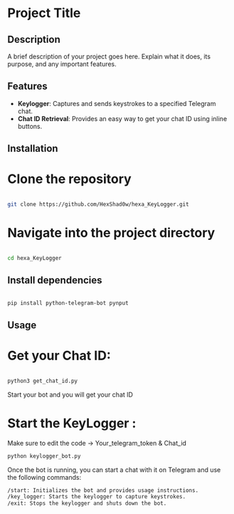 # Project Title

## Description
A brief description of your project goes here. Explain what it does, its purpose, and any important features.

## Features

- **Keylogger**: Captures and sends keystrokes to a specified Telegram chat.
- **Chat ID Retrieval**: Provides an easy way to get your chat ID using inline buttons.


## Installation

# Clone the repository

```bash

git clone https://github.com/HexShad0w/hexa_KeyLogger.git
```
# Navigate into the project directory

```bash

cd hexa_KeyLogger

```

## Install dependencies

```bash

pip install python-telegram-bot pynput

```


## Usage 

# Get your Chat ID:

```bash

python3 get_chat_id.py
```
Start your bot and you will get your chat ID

# Start the KeyLogger : 

Make sure to edit the code -> Your_telegram_token & Chat_id

```bash
python keylogger_bot.py
```
Once the bot is running, you can start a chat with it on Telegram and use the following commands:

```bash
/start: Initializes the bot and provides usage instructions.
/key_logger: Starts the keylogger to capture keystrokes.
/exit: Stops the keylogger and shuts down the bot.

```


